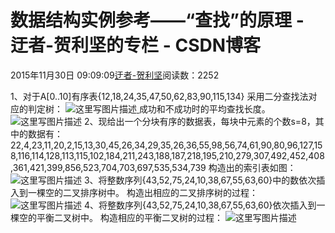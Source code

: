 
# 数据结构实例参考——“查找”的原理 - 迂者-贺利坚的专栏 - CSDN博客

2015年11月30日 09:09:09[迂者-贺利坚](https://me.csdn.net/sxhelijian)阅读数：2252


1、对于A[0..10]有序表{12,18,24,35,47,50,62,83,90,115,134}
采用二分查找法对应的判定树：
![这里写图片描述](https://img-blog.csdn.net/20151130085906888)[ ](https://img-blog.csdn.net/20151130085906888)
成功和不成功时的平均查找长度。
![这里写图片描述](https://img-blog.csdn.net/20151130085957352)
2、现给出一个分块有序的数据表，每块中元素的个数s=8，其中的数据有：
22,4,23,11,20,2,15,13,30,45,26,34,29,35,26,36,55,98,56,74,61,90,80,96,127,158,116,114,128,113,115,102,184,211,243,188,187,218,195,210,279,307,492,452,408,361,421,399,856,523,704,703,697,535,534,739
构造出的索引表如图：
![这里写图片描述](https://img-blog.csdn.net/20151130090508598)
3、将整数序列{43,52,75,24,10,38,67,55,63,60}中的数依次插入到一棵空的二叉排序树中。
构造出相应的二叉排序树的过程：
![这里写图片描述](https://img-blog.csdn.net/20151130090621844)
4、将整数序列{43,52,75,24,10,38,67,55,63,60}依次插入到一棵空的平衡二叉树中。
构造相应的平衡二叉树的过程：
![这里写图片描述](https://img-blog.csdn.net/20151130090746206)

